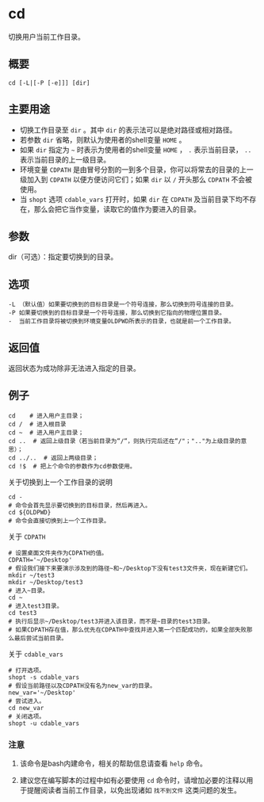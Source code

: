 #  cd

切换用户当前工作目录。

##  概要

    
    
    cd [-L|[-P [-e]]] [dir]
    

##  主要用途

  * 切换工作目录至 ` dir ` 。其中 ` dir ` 的表示法可以是绝对路径或相对路径。 
  * 若参数 ` dir ` 省略，则默认为使用者的shell变量 ` HOME ` 。 
  * 如果 ` dir ` 指定为 ` ~ ` 时表示为使用者的shell变量 ` HOME ` ， ` . ` 表示当前目录， ` .. ` 表示当前目录的上一级目录。 
  * 环境变量 ` CDPATH ` 是由冒号分割的一到多个目录，你可以将常去的目录的上一级加入到 ` CDPATH ` 以便方便访问它们；如果 ` dir ` 以 ` / ` 开头那么 ` CDPATH ` 不会被使用。 
  * 当 ` shopt ` 选项 ` cdable_vars ` 打开时，如果 ` dir ` 在 ` CDPATH ` 及当前目录下均不存在，那么会把它当作变量，读取它的值作为要进入的目录。 

##  参数

dir（可选）：指定要切换到的目录。

##  选项

    
    
    -L （默认值）如果要切换到的目标目录是一个符号连接，那么切换到符号连接的目录。
    -P 如果要切换到的目标目录是一个符号连接，那么切换到它指向的物理位置目录。
    -  当前工作目录将被切换到环境变量OLDPWD所表示的目录，也就是前一个工作目录。
    

##  返回值

返回状态为成功除非无法进入指定的目录。

##  例子

    
    
    cd    # 进入用户主目录；
    cd /  # 进入根目录
    cd ~  # 进入用户主目录；
    cd ..  # 返回上级目录（若当前目录为“/“，则执行完后还在“/"；".."为上级目录的意思）；
    cd ../..  # 返回上两级目录；
    cd !$  # 把上个命令的参数作为cd参数使用。
    

关于切换到上一个工作目录的说明

    
    
    cd -
    # 命令会首先显示要切换到的目标目录，然后再进入。
    cd ${OLDPWD}
    # 命令会直接切换到上一个工作目录。
    

关于 ` CDPATH `

    
    
    # 设置桌面文件夹作为CDPATH的值。
    CDPATH='~/Desktop'
    # 假设我们接下来要演示涉及到的路径~和~/Desktop下没有test3文件夹，现在新建它们。
    mkdir ~/test3
    mkdir ~/Desktop/test3
    # 进入~目录。
    cd ~
    # 进入test3目录。
    cd test3
    # 执行后显示~/Desktop/test3并进入该目录，而不是~目录的test3目录。
    # 如果CDPATH存在值，那么优先在CDPATH中查找并进入第一个匹配成功的，如果全部失败那么最后尝试当前目录。
    

关于 ` cdable_vars `

    
    
    # 打开选项。
    shopt -s cdable_vars
    # 假设当前路径以及CDPATH没有名为new_var的目录。
    new_var='~/Desktop'
    # 尝试进入。
    cd new_var
    # 关闭选项。
    shopt -u cdable_vars
    

###  注意

  1. 该命令是bash内建命令，相关的帮助信息请查看 ` help ` 命令。 

  2. 建议您在编写脚本的过程中如有必要使用 ` cd ` 命令时，请增加必要的注释以用于提醒阅读者当前工作目录，以免出现诸如 ` 找不到文件 ` 这类问题的发生。 

